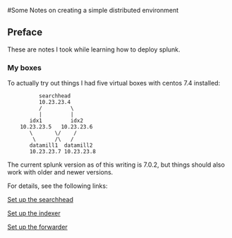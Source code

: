 #Some Notes on creating a simple distributed environment

## Preface

These are notes I took while learning how to deploy splunk.

### My boxes
To actually try out things I had five virtual boxes with centos 7.4 installed: 
```
          searchhead
          10.23.23.4
          /         \
          |         |
       idx1         idx2
    10.23.23.5   10.23.23.6
       \       \/    /
        \      /\   /
       datamill1  datamill2
       10.23.23.7 10.23.23.8
```


The current splunk version as of this writing is 7.0.2, but things should also work with older and newer versions.

For details, see the following links:

[Set up the searchhead](./searchhead.md)

[Set up the indexer](./indexer.md)

[Set up the forwarder](./forwarders.md)
